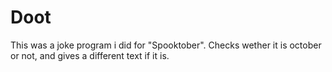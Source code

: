 # Doot
This was a joke program i did for "Spooktober". Checks wether it is october or not, and gives a different text if it is.
